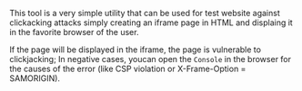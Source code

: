 This tool is a very simple utility that can be used for test website against clickacking attacks simply creating an iframe page in HTML
and displaing it in the favorite browser of the user.

If the page will be displayed in the iframe, the page is vulnerable to clickjacking;
In negative cases, youcan open the `Console` in the browser for the causes of the error (like CSP violation or X-Frame-Option = SAMORIGIN).
